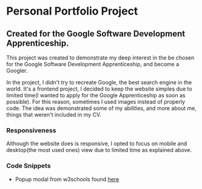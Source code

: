 # Personal Portfolio Project

## Created for the Google Software Development Apprenticeship.

This project was created to demonstrate my deep interest in the be chosen for the Google Software Development Apprenticeship, and become a Googler.

In the project, I didn't try to recreate Google, the best search engine in the world. It's a frontend project, I decided to keep the website simples due to limited time(I wanted to apply for the Google Apprenticeship as soon as possible). For this reason, sometimes I used images instead of properly code. The idea was demonstrated some of my abilities, and more about me, things that weren't included in my CV.

### Responsiveness
Although the website does is responsive, I opted to focus on mobile and desktop(the most used ones) view due to limited time as explained above. 

### Code Snippets

* Popup modal from w3schools found [here](https://www.w3schools.com/w3css/tryit.asp?filename=tryw3css_modal_gallery)